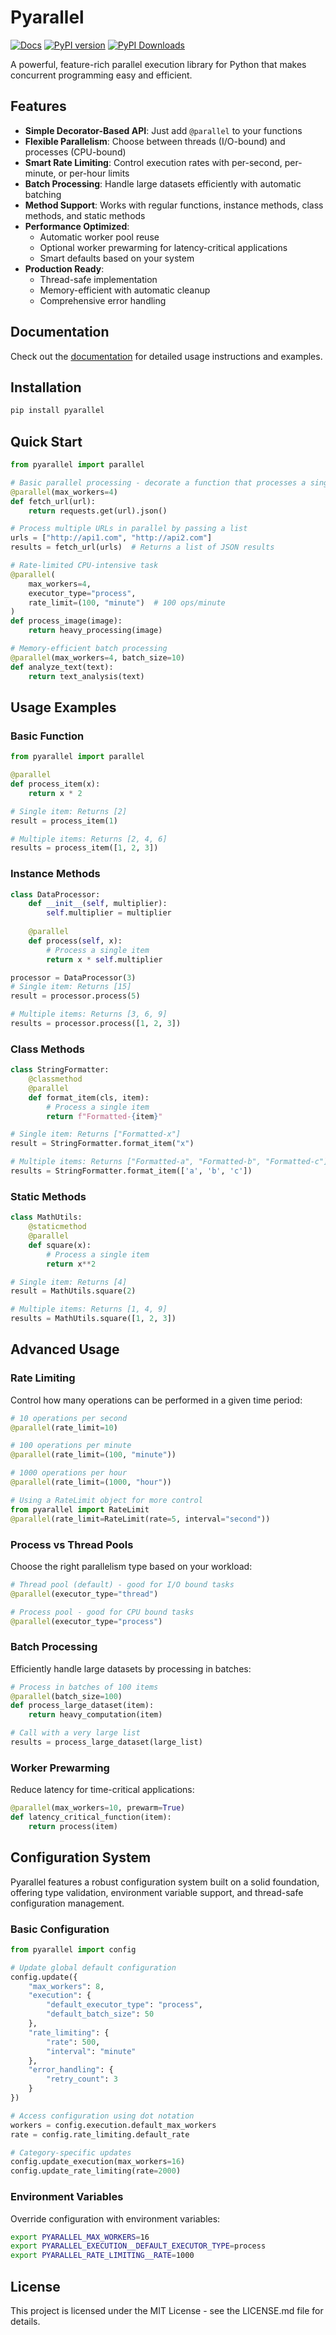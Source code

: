 # Pyarallel

[![Docs](https://img.shields.io/badge/docs-live-brightgreen)](https://oneryalcin.github.io/pyarallel/) [![PyPI version](https://img.shields.io/pypi/v/pyarallel)](https://pypi.org/project/pyarallel/) [![PyPI Downloads](https://static.pepy.tech/badge/pyarallel/month)](https://pepy.tech/project/pyarallel)

A powerful, feature-rich parallel execution library for Python that makes concurrent programming easy and efficient.

## Features

- **Simple Decorator-Based API**: Just add `@parallel` to your functions
- **Flexible Parallelism**: Choose between threads (I/O-bound) and processes (CPU-bound)
- **Smart Rate Limiting**: Control execution rates with per-second, per-minute, or per-hour limits
- **Batch Processing**: Handle large datasets efficiently with automatic batching
- **Method Support**: Works with regular functions, instance methods, class methods, and static methods
- **Performance Optimized**: 
  - Automatic worker pool reuse
  - Optional worker prewarming for latency-critical applications
  - Smart defaults based on your system
- **Production Ready**:
  - Thread-safe implementation
  - Memory-efficient with automatic cleanup
  - Comprehensive error handling

## Documentation

Check out the [documentation](https://oneryalcin.github.io/pyarallel/) for detailed usage instructions and examples.

## Installation

```bash
pip install pyarallel
```

## Quick Start

```python
from pyarallel import parallel

# Basic parallel processing - decorate a function that processes a single item
@parallel(max_workers=4)
def fetch_url(url):
    return requests.get(url).json()

# Process multiple URLs in parallel by passing a list
urls = ["http://api1.com", "http://api2.com"]
results = fetch_url(urls)  # Returns a list of JSON results

# Rate-limited CPU-intensive task
@parallel(
    max_workers=4,
    executor_type="process",
    rate_limit=(100, "minute")  # 100 ops/minute
)
def process_image(image):
    return heavy_processing(image)

# Memory-efficient batch processing
@parallel(max_workers=4, batch_size=10)
def analyze_text(text):
    return text_analysis(text)
```

## Usage Examples

### Basic Function
```python
from pyarallel import parallel

@parallel
def process_item(x):
    return x * 2

# Single item: Returns [2]
result = process_item(1)  

# Multiple items: Returns [2, 4, 6]
results = process_item([1, 2, 3])  
```

### Instance Methods
```python
class DataProcessor:
    def __init__(self, multiplier):
        self.multiplier = multiplier
    
    @parallel
    def process(self, x):
        # Process a single item
        return x * self.multiplier

processor = DataProcessor(3)
# Single item: Returns [15]
result = processor.process(5)  

# Multiple items: Returns [3, 6, 9]
results = processor.process([1, 2, 3])  
```

### Class Methods
```python
class StringFormatter:
    @classmethod
    @parallel
    def format_item(cls, item):
        # Process a single item
        return f"Formatted-{item}"

# Single item: Returns ["Formatted-x"]
result = StringFormatter.format_item("x")  

# Multiple items: Returns ["Formatted-a", "Formatted-b", "Formatted-c"]
results = StringFormatter.format_item(['a', 'b', 'c'])
```

### Static Methods
```python
class MathUtils:
    @staticmethod
    @parallel
    def square(x):
        # Process a single item
        return x**2

# Single item: Returns [4]
result = MathUtils.square(2)  

# Multiple items: Returns [1, 4, 9]
results = MathUtils.square([1, 2, 3])
```

## Advanced Usage

### Rate Limiting

Control how many operations can be performed in a given time period:

```python
# 10 operations per second
@parallel(rate_limit=10)

# 100 operations per minute
@parallel(rate_limit=(100, "minute"))

# 1000 operations per hour
@parallel(rate_limit=(1000, "hour"))

# Using a RateLimit object for more control
from pyarallel import RateLimit
@parallel(rate_limit=RateLimit(rate=5, interval="second"))
```

### Process vs Thread Pools

Choose the right parallelism type based on your workload:

```python
# Thread pool (default) - good for I/O bound tasks
@parallel(executor_type="thread")

# Process pool - good for CPU bound tasks
@parallel(executor_type="process")
```

### Batch Processing

Efficiently handle large datasets by processing in batches:

```python
# Process in batches of 100 items
@parallel(batch_size=100)
def process_large_dataset(item):
    return heavy_computation(item)

# Call with a very large list
results = process_large_dataset(large_list)
```

### Worker Prewarming

Reduce latency for time-critical applications:

```python
@parallel(max_workers=10, prewarm=True)
def latency_critical_function(item):
    return process(item)
```

## Configuration System

Pyarallel features a robust configuration system built on a solid foundation, offering type validation, environment variable support, and thread-safe configuration management.

### Basic Configuration

```python
from pyarallel import config

# Update global default configuration
config.update({
    "max_workers": 8,
    "execution": {
        "default_executor_type": "process",
        "default_batch_size": 50
    },
    "rate_limiting": {
        "rate": 500,
        "interval": "minute"
    },
    "error_handling": {
        "retry_count": 3
    }
})

# Access configuration using dot notation
workers = config.execution.default_max_workers
rate = config.rate_limiting.default_rate

# Category-specific updates
config.update_execution(max_workers=16)
config.update_rate_limiting(rate=2000)
```

### Environment Variables

Override configuration with environment variables:

```bash
export PYARALLEL_MAX_WORKERS=16
export PYARALLEL_EXECUTION__DEFAULT_EXECUTOR_TYPE=process
export PYARALLEL_RATE_LIMITING__RATE=1000
```

## License

This project is licensed under the MIT License - see the LICENSE.md file for details.